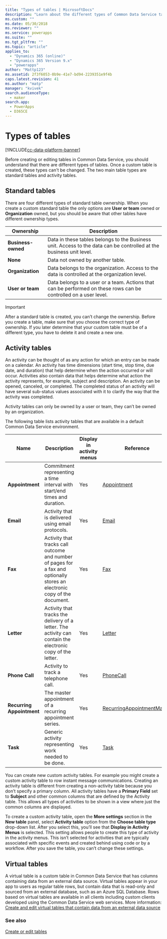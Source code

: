 ```yaml
---
title: "Types of tables | MicrosoftDocs"
description: "Learn about the different types of Common Data Service tables."
ms.custom: ""
ms.date: 05/30/2018
ms.reviewer: ""
ms.service: powerapps
ms.suite: ""
ms.tgt_pltfrm: ""
ms.topic: "article"
applies_to: 
  - "Dynamics 365 (online)"
  - "Dynamics 365 Version 9.x"
  - "powerapps"
author: "Mattp123"
ms.assetid: 2f3f6053-0b9e-41e7-bd94-2239351e9f4b
caps.latest.revision: 41
ms.author: "matp"
manager: "kvivek"
search.audienceType: 
  - maker
search.app: 
  - PowerApps
  - D365CE
---
```

# Types of tables

[!INCLUDE[cc-data-platform-banner](../../includes/cc-data-platform-banner.md)]

Before creating or editing tables in Common Data Service, you should understand that there are different types of tables. Once a custom table is created, these types can't be changed. The two main table types are standard tables and activity tables.  
  
<a name="BKMK_tableOwnership"></a>

## Standard tables 

There are four different types of standard table ownership. When you create a custom standard table the only options are **User or team** owned or **Organization** owned, but you should be aware that other tables have different ownership types.  
  
|Ownership|Description|  
|---------------|-----------------|  
|**Business-owned**|Data in these tables belongs to the Business unit. Access to the data can be controlled at the business unit level.|  
|**None**|Data not owned by another table.|  
|**Organization**|Data belongs to the organization. Access to the data is controlled at the organization level.|  
|**User or team**|Data belongs to a user or a team. Actions that can be performed on these rows can be controlled on a user level.|  
  
  
> [!IMPORTANT]
>  After a standard table is created, you can’t change the ownership. Before you create a table, make sure that you choose the correct type of ownership. If you later determine that your custom table must be of a different type, you have to delete it and create a new one.
  
<a name="BKMK_Activitytables"></a>

## Activity tables

An activity can be thought of as any action for which an entry can be made on a calendar. An activity has time dimensions (start time, stop time, due date, and duration) that help determine when the action occurred or will occur. Activities also contain data that helps determine what action the activity represents, for example, subject and description. An activity can be opened, canceled, or completed. The completed status of an activity will have several sub-status values associated with it to clarify the way that the activity was completed.  
  
Activity tables can only be owned by a user or team, they can’t be owned by an organization.  
  
The following table lists activity tables that are available in a default Common Data Service environment.
  
|Name|Description|Display in activity menus|Reference|
|----------|-----------------|----------------|---------------|  
|**Appointment**|Commitment representing a time interval with start/end times and duration.|Yes|[Appointment](/powerapps/developer/common-data-service/reference/tables/appointment)|
|**Email**|Activity that is delivered using email protocols.|Yes|[Email](/powerapps/developer/common-data-service/reference/tables/email)|
|**Fax**|Activity that tracks call outcome and number of pages for a fax and optionally stores an electronic copy of the document.|Yes|[Fax](/powerapps/developer/common-data-service/reference/tables/fax)|
|**Letter**|Activity that tracks the delivery of a letter. The activity can contain the electronic copy of the letter.|Yes|[Letter](/powerapps/developer/common-data-service/reference/tables/letter)|
|**Phone Call**|Activity to track a telephone call.|Yes|[PhoneCall](/powerapps/developer/common-data-service/reference/tables/phonecall)|
|**Recurring Appointment**|The master appointment of a recurring appointment series.|Yes|[RecurringAppointmentMaster](/powerapps/developer/common-data-service/reference/tables/recurringappointmentmaster)|
|**Task**|Generic activity representing work needed to be done.|Yes|[Task](/powerapps/developer/common-data-service/reference/tables/task)|
  
You can create new custom activity tables. For example you might create a custom activity table to row instant message communications. Creating an activity table is different from creating a non-activity table because you don’t specify a primary column. All activity tables have a **Primary Field** set to **Subject** and other common columns that are defined by the Activity table. This allows all types of activities to be shown in a view where just the common columns are displayed.  

To create a custom activity table, open the **More settings** section in the **New table** panel, select **Activity table** option from the **Choose table type** drop-down list. After you select this, you’ll see that **Display in Activity Menus** is selected. This setting allows people to create this type of activity in the activity menus. This isn’t selected for activities that are typically associated with specific events and created behind using code or by a workflow. After you save the table, you can’t change these settings.  

## Virtual tables

A virtual table is a custom table in Common Data Service that has columns containing data from an external data source. Virtual tables appear in your app to users as regular table rows, but contain data that is read-only and sourced from an external database, such as an  Azure SQL Database. Rows based on virtual tables are available in all clients including custom clients developed using the Common Data Service web services.  More information: [Create and edit virtual tables that contain data from an external data source](create-edit-virtual-tables.md)

### See also
[Create or edit tables](create-edit-tables.md)
